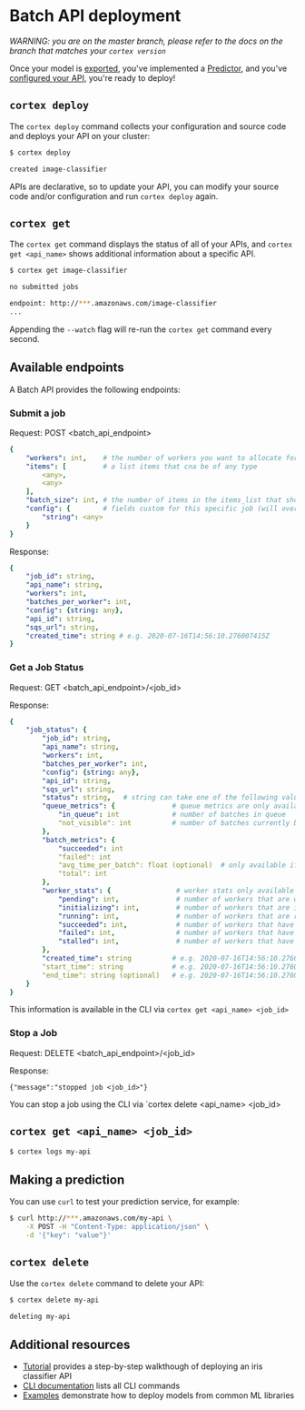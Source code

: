 # Batch API deployment

_WARNING: you are on the master branch, please refer to the docs on the branch that matches your `cortex version`_

Once your model is [exported](../exporting.md), you've implemented a [Predictor](predictors.md), and you've [configured your API](api-configuration.md), you're ready to deploy!

## `cortex deploy`

The `cortex deploy` command collects your configuration and source code and deploys your API on your cluster:

```bash
$ cortex deploy

created image-classifier
```

APIs are declarative, so to update your API, you can modify your source code and/or configuration and run `cortex deploy` again.

## `cortex get`

The `cortex get` command displays the status of all of your APIs, and `cortex get <api_name>` shows additional information about a specific API.

```bash
$ cortex get image-classifier

no submitted jobs

endpoint: http://***.amazonaws.com/image-classifier
...
```

Appending the `--watch` flag will re-run the `cortex get` command every second.

## Available endpoints

A Batch API provides the following endpoints:

### Submit a job

Request: POST <batch_api_endpoint>
```yaml
{
    "workers": int,    # the number of workers you want to allocate for this job
    "items": [         # a list items that cna be of any type
        <any>,
        <any>
    ],
    "batch_size": int, # the number of items in the items_list that should be in a batch
    "config": {        # fields custom for this specific job (will override values specified in api configuration)
        "string": <any>
    }
}
```

Response:
```yaml
{
    "job_id": string,
    "api_name": string,
    "workers": int,
    "batches_per_worker": int,
    "config": {string: any},
    "api_id": string,
    "sqs_url": string,
    "created_time": string # e.g. 2020-07-16T14:56:10.276007415Z
}
```

### Get a Job Status

Request: GET <batch_api_endpoint>/<job_id>

Response:
```yaml
{
    "job_status": {
        "job_id": string,
        "api_name": string,
        "workers": int,
        "batches_per_worker": int,
        "config": {string: any},
        "api_id": string,
        "sqs_url": string,
        "status": string,   # string can take one of the following values: status_unknown|status_enqueuing|status_running|status_enqueue_failed|status_completed_with_failures|status_succeeded|status_unexpected_error|status_worker_error|status_worker_oom|status_stopped
        "queue_metrics": {              # queue metrics are only available when job status is enqueueing or running
            "in_queue": int             # number of batches in queue
            "not_visible": int          # number of batches currently being worked
        },
        "batch_metrics": {
            "succeeded": int
            "failed": int
            "avg_time_per_batch": float (optional)  # only available if batches have been completed
            "total": int
        },
        "worker_stats": {                # worker stats only available when job status is running
            "pending": int,              # number of workers that are waiting for compute resources to be provisioned
            "initializing": int,         # number of workers that are initializing (downloading images, running your predictor's init function)
            "running": int,              # number of workers that are running and working on batches from the queue
            "succeeded": int,            # number of workers that have completed after verifying that the queue is empty
            "failed": int,               # number of workers that have failed
            "stalled": int,              # number of workers that have been stuck in pending for more than 10 minutes
        },
        "created_time": string          # e.g. 2020-07-16T14:56:10.276007415Z
        "start_time": string            # e.g. 2020-07-16T14:56:10.276007415Z
        "end_time": string (optional)   # e.g. 2020-07-16T14:56:10.276007415Z (only present if the job has completed)
    }
}
```

This information is available in the CLI via `cortex get <api_name> <job_id>`

### Stop a Job

Request: DELETE <batch_api_endpoint>/<job_id>

Response:
```
{"message":"stopped job <job_id>"}
```

You can stop a job using the CLI via `cortex delete <api_name> <job_id>

## `cortex get <api_name> <job_id>`

```bash
$ cortex logs my-api
```

## Making a prediction

You can use `curl` to test your prediction service, for example:

```bash
$ curl http://***.amazonaws.com/my-api \
    -X POST -H "Content-Type: application/json" \
    -d '{"key": "value"}'
```

## `cortex delete`

Use the `cortex delete` command to delete your API:

```bash
$ cortex delete my-api

deleting my-api
```

## Additional resources

<!-- CORTEX_VERSION_MINOR -->
* [Tutorial](../../examples/sklearn/iris-classifier/README.md) provides a step-by-step walkthough of deploying an iris classifier API
* [CLI documentation](../miscellaneous/cli.md) lists all CLI commands
* [Examples](https://github.com/cortexlabs/cortex/tree/master/examples) demonstrate how to deploy models from common ML libraries
